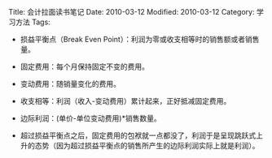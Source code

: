 Title: 会计拉面读书笔记
Date: 2010-03-12
Modified: 2010-03-12
Category: 学习方法
Tags: 

- 损益平衡点（Break Even Point）：利润为零或收支相等时的销售额或者销售量。

- 固定费用：每个月保持固定不变的费用。

- 变动费用：随销量变化的费用。

- 收支相等：利润（收入-变动费用）累计起来，正好抵减固定费用。

- 边际利润：(单价-单位变动费用)*销售数量。

- 超过损益平衡点之后，固定费用的包袱就一点都没了，利润于是呈现跳跃式上升的态势（因为超过损益平衡点的销售所产生的边际利润实际上就是利润）。
